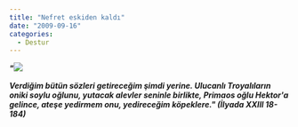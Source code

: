 ```yaml
---
title: "Nefret eskiden kaldı"
date: "2009-09-16"
categories: 
  - Destur
---
```


**_"![](/uploads/image/HectorBroughtBackToTroy.jpg)_**

**_Verdiğim bütün sözleri getireceğim şimdi yerine. Ulucanlı Troyalıların oniki soylu oğlunu, yutacak alevler seninle birlikte, Primaos oğlu Hektor'a gelince, ateşe yedirmem onu, yedireceğim köpeklere." (İlyada XXlll 18-184)_**
